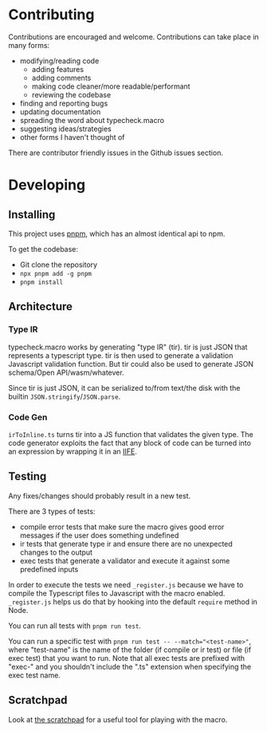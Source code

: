 Contributing
===

Contributions are encouraged and welcome. Contributions can take place in many forms:
- modifying/reading code
    - adding features
    - adding comments
    - making code cleaner/more readable/performant
    - reviewing the codebase
- finding and reporting bugs
- updating documentation
- spreading the word about typecheck.macro
- suggesting ideas/strategies
- other forms I haven't thought of

There are contributor friendly issues in the Github issues section.

# Developing
## Installing
This project uses [pnpm](https://github.com/pnpm/pnpm), which has an almost identical api to npm.

To get the codebase:
- Git clone the repository
- `npx pnpm add -g pnpm`
- `pnpm install`

## Architecture
### Type IR
typecheck.macro works by generating "type IR" (tir). tir is just JSON that represents a typescript type. tir is then used to generate a validation Javascript validation function. But tir could also be used to generate JSON schema/Open API/wasm/whatever.

Since tir is just JSON, it can be serialized to/from text/the disk with the builtin `JSON.stringify`/`JSON.parse`. 

### Code Gen
`irToInline.ts` turns tir into a JS function that validates the given type. The code generator exploits the fact that any block of code can be turned into an expression by wrapping it in an [IIFE](https://developer.mozilla.org/en-US/docs/Glossary/IIFE).

## Testing
Any fixes/changes should probably result in a new test.

There are 3 types of tests:
- compile error tests that make sure the macro gives good error messages if the user does something undefined
- ir tests that generate type ir and ensure there are no unexpected changes to the output
- exec tests that generate a validator and execute it against some predefined inputs

In order to execute the tests we need `_register.js` because we have to compile the Typescript files to Javascript with the macro enabled. `_register.js` helps us do that by hooking into the default `require` method in Node.

You can run all tests with `pnpm run test`.

You can run a specific test with `pnpm run test -- --match="<test-name>"`, where "test-name" is the name of the folder (if compile or ir test) or file (if exec test) that you want to run. Note that all exec tests are prefixed with "exec-" and you shouldn't include the ".ts" extension when specifying the exec test name.

## Scratchpad
Look at [the scratchpad](scratchpad/scratchpad.ts) for a useful tool for playing with the macro.